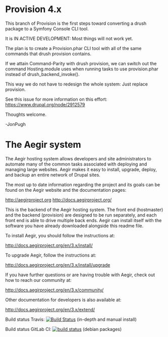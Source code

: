 # Provision 4.x

This branch of Provision is the first steps toward converting a drush package to a Symfony Console CLI tool.

It is IN ACTIVE DEVELOPMENT: Most things will not work yet.

The plan is to create a Provision.phar CLI tool with all of the same commands that drush provision contains.

If we attain Command-Parity with drush provision, we can switch out the command Hosting.module uses when running tasks to use provision.phar instead of drush_backend_invoke().

This way we do not have to redesign the whole system: Just replace provision.

See this issue for more information on this effort: https://www.drupal.org/node/2912579

Thoughts welcome.

 -JonPugh

# The Aegir system

The Aegir hosting system allows developers and site administrators to
automate many of the common tasks associated with deploying and
managing large websites. Aegir makes it easy to install, upgrade,
deploy, and backup an entire network of Drupal sites.

The most up to date information regarding the project and its goals
can be found on the Aegir website and the documentation pages:

   http://aegirproject.org
   http://docs.aegirproject.org/

This is the backend of the Aegir hosting system. The front end
(hostmaster) and the backend (provision) are designed to be run
separately, and each front end is able to drive multiple back
ends. Aegir can install itself with the software you have already
downloaded alongside this readme file.

To install Aegir, you should follow the instructions at:

   http://docs.aegirproject.org/en/3.x/install/

To upgrade Aegir, follow the instructions at:

   http://docs.aegirproject.org/en/3.x/install/upgrade

If you have further questions or are having trouble with Aegir,
check out how to reach our community at:

   http://docs.aegirproject.org/en/3.x/community/

Other documentation for developers is also available at:

   http://docs.aegirproject.org/en/3.x/extend/

Build status Travis: [![Build Status](https://travis-ci.org/aegir-project/provision.svg?branch=7.x-3.x)](https://travis-ci.org/aegir-project/provision) (in-depth and manual install)

Build status GitLab CI: [![build status](https://gitlab.com/aegir/provision/badges/7.x-3.x/build.svg)](https://gitlab.com/aegir/provision/commits/7.x-3.x) (debian packages)
